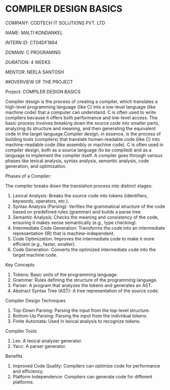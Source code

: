 # COMPILER DESIGN BASICS

*COMPANY*: CODTECH IT SOLUTIONS PVT. LTD 

*NAME*: MALTI KONDANKEL

*INTERN ID*: CT04DF1864

*DOMAIN*: C PROGRAMING

*DURATION*: 4 WEEKS

*MENTOR*: NEELA SANTOSH

##OVERVIEW OF THE PROJECT

Project: COMPILER DESIGN BASICS

Compiler design is the process of creating a compiler, which translates a high-level programming language (like C) into a low-level language (like machine code) that a computer can understand. C is often used to write compilers because it offers both performance and low-level access. The basic process involves breaking down the source code into smaller parts, analyzing its structure and meaning, and then generating the equivalent code in the target language.Complier design, in essence, is the process of building tools (compilers) that translate human-readable code (like C) into machine-readable code (like assembly or machine code). C is often used in compiler design, both as a source language (to be compiled) and as a language to implement the compiler itself. A compiler goes through various phases like lexical analysis, syntax analysis, semantic analysis, code generation, and optimization.

Phases of a Compiler:

The compiler breaks down the translation process into distinct stages:

1. Lexical Analysis:  Breaks the source code into tokens (identifiers, keywords, operators, etc.). 
2. Syntax Analysis (Parsing):  Verifies the grammatical structure of the code based on predefined rules (grammar) and builds a parse tree. 
3. Semantic Analysis:  Checks the meaning and consistency of the code, ensuring it makes sense semantically (e.g., type checking). 
4. Intermediate Code Generation:  Transforms the code into an intermediate representation (IR) that is machine-independent. 
5. Code Optimization:  Improves the intermediate code to make it more efficient (e.g., faster, smaller). 
6. Code Generation: Converts the optimized intermediate code into the target machine code.

Key Concepts
1. Tokens: Basic units of the programming language.
2. Grammar: Rules defining the structure of the programming language.
3. Parser: A program that analyzes the tokens and generates an AST.
4. Abstract Syntax Tree (AST): A tree representation of the source code.

Compiler Design Techniques
1. Top-Down Parsing: Parsing the input from the top-level structure.
2. Bottom-Up Parsing: Parsing the input from the individual tokens.
3. Finite Automata: Used in lexical analysis to recognize tokens.

Compiler Tools
1. Lex: A lexical analyzer generator.
2. Yacc: A parser generator.

Benefits
1. Improved Code Quality: Compilers can optimize code for performance and efficiency.
2. Platform Independence: Compilers can generate code for different platforms.




